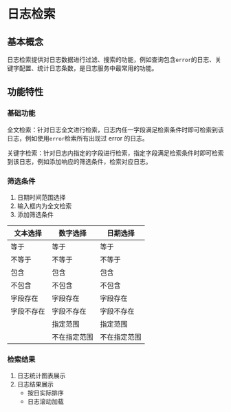 # 日志检索

## 基本概念

日志检索提供对日志数据进行过滤、搜索的功能，例如查询包含`error`的日志、关键字配置、统计日志条数，是日志服务中最常用的功能。

## 功能特性

### **基础功能**

全文检索：针对日志全文进行检索，日志内任一字段满足检索条件时即可检索到该日志，例如使用`error`检索所有出现过 error 的日志。

关键字检索：针对日志内指定的字段进行检索，指定字段满足检索条件时即可检索到该日志，例如添加响应的筛选条件，检索对应日志。

### **筛选条件**

1. 日期时间范围选择
2. 输入框内为全文检索
3. 添加筛选条件

| 文本选择   | 数字选择     | 日期选择     |
| ---------- | ------------ | ------------ |
| 等于       | 等于         | 等于         |
| 不等于     | 不等于       | 不等于       |
| 包含       | 包含         | 包含         |
| 不包含     | 不包含       | 不包含       |
| 字段存在   | 字段存在     | 字段存在     |
| 字段不存在 | 字段不存在   | 字段不存在   |
|            | 指定范围     | 指定范围     |
|            | 不在指定范围 | 不在指定范围 |

### **检索结果**

1. 日志统计图表展示
2. 日志结果展示
   - 按日实际排序
   - 日志滚动加载